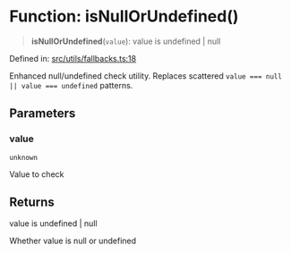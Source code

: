 # Function: isNullOrUndefined()

> **isNullOrUndefined**(`value`): value is undefined \| null

Defined in: [src/utils/fallbacks.ts:18](https://github.com/Nick2bad4u/Uptime-Watcher/blob/3cce0c3b352c8390536ca3c7399ece50a05faf18/src/utils/fallbacks.ts#L18)

Enhanced null/undefined check utility.
Replaces scattered `value === null || value === undefined` patterns.

## Parameters

### value

`unknown`

Value to check

## Returns

value is undefined \| null

Whether value is null or undefined
